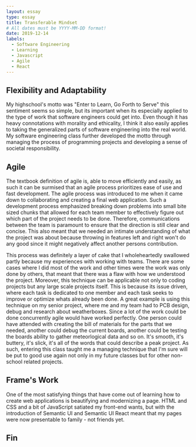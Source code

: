 ```yaml
---
layout: essay
type: essay
title: Transferable Mindset
# All dates must be YYYY-MM-DD format!
date: 2019-12-14
labels:
  - Software Engineering
  - Learning
  - Javascript
  - Agile
  - React
---
```


## Flexibility and Adaptability

My highschool's motto was "Enter to Learn, Go Forth to Serve" this sentiment seems so simple, but its important when its 
especially applied to the type of work that software engineers could get into. Even though it has heavy connotations with morality
and ethicality, I think it also easily applies to taking the generalized parts of software engineering into the real world. 
My software engineering class further developed the motto through managing the process of programming projects and developing
a sense of societal responsibility.  

## Agile 

The textbook definition of agile is, able to move efficiently and easily, as such it can be surmised that an agile process
prioritizes ease of use and fast development. The agile process was introduced to me when it came down to collaborating and
creating a final web application. Such a development process emphasized breaking down problems into small bite sized chunks
that allowed for each team member to effectively figure out which part of the project needs to be done. Therefore, communications
between the team is paramount to ensure that the direction is still clear and concise. This also meant that we needed an intimate
understanding of what the project was about because throwing in features left and right won't do any good since it might 
negatively affect another persons contribution. 

This process was definitely a layer of cake that I wholeheartedly swallowed partly because my experiences with working with teams.
There are some cases where I did most of the work and other times were the work was only done by others, that meant that there
was a flaw with how we understood the project. Moreover, this technique can be applicable not only to coding projects but any 
large scale projects itself. This is because its issue driven, where each task is dedicated to one member and each task seeks
to improve or optimize whats already been done. A great example is using this technique on my senior project, where me and my
team had to PCB design, debug and research about weatherboxes. Since a lot of the work could be done concurrently agile would have
worked perfectly. One person could have attended with creating the bill of materials for the parts that we needed, another could
debug the current boards, another could be testing the boards ability to gather meteorlogical data and so on. It's smooth, 
it's buttery, it's slick, it's all of the words that could describe a peak project. As such, entering this class taught me 
a managing technique that I'm sure will be put to good use again not only in my future classes but for other non-school related projects.

## Frame's Work

One of the most satisfying things that have come out of learning how to create web applications is beautifying and modernizing
a page. HTML and CSS and a bit of JavaScript satiated my front-end wants, but with the introduction of Semantic UI and Semantic
UI React meant that my pages were now presentable to family - not friends yet. 

## Fin


